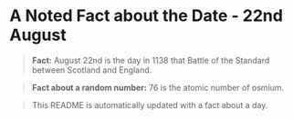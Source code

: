 
# A Noted Fact about the Date - 22nd August

> **Fact:** August 22nd is the day in 1138 that Battle of the Standard between Scotland and England.

> **Fact about a random number:** 76 is the atomic number of osmium.

> This README is automatically updated with a fact about a day.
